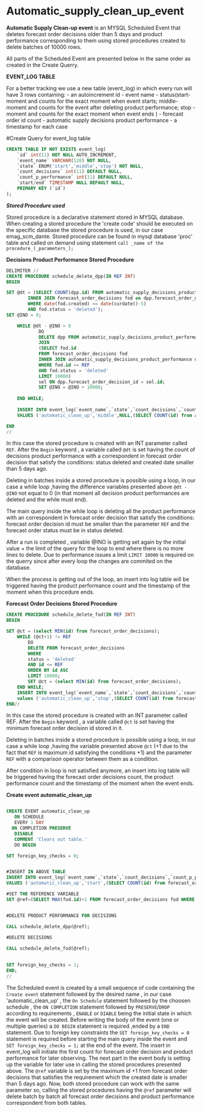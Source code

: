 # Automatic_supply_clean_up_event

**Automatic Supply Clean-up event** is an MYSQL Scheduled Event that deletes forecast order decisions older than 5 days and product performance corresponding to them using stored procedures created to delete batches of 10000 rows. 

All parts of the Scheduled Event are presented below in the same order as created in the Create Querry. 

**EVENT_LOG TABLE**

For a better tracking we use a new table (event_log) in which every run will have 3 rows containing:
    - an autoincrement id
    - event name
    - status(start- moment and counts for the exact moment when event starts; middle- moment and counts for the event after deleting product performance; stop - moment and counts for the exact moment when event ends )
    - forecast order id count 
    - automatic supply decisions product performance 
    - a timestamp for each case 

#Create Query for event_log table

```sql
CREATE TABLE IF NOT EXISTS event_log(
	`id` int(11) NOT NULL AUTO_INCREMENT,
	`event_name` VARCHAR(128) NOT NULL,
	`state` ENUM('start','middle','stop') NOT NULL,
	`count_decisions` int(11) DEFAULT NULL, 
	`count_p_performance` int(11) DEFAULT NULL, 
	`start/end` TIMESTAMP NULL DEFAULT NULL,
	PRIMARY KEY (`id`)
);
```

 
 
 ***Stored Procedure used***
 
Stored procedure is a declarative statement stored in MYSQL database. 
When creating a stored procedure the 'create code' should be executed on the specific database the stored procedure is used, in our case emag_scm_dante. 
Stored procedure can be found in mysql database 'proc' table and called on demand using statement `call _name of the procedure_(_parameters_);`

**Decisions Product Performance Stored Procedure**

```sql
DELIMITER //
CREATE PROCEDURE schedule_delete_dpp(IN REF INT)
BEGIN

SET @dt = (SELECT COUNT(dpp.id) FROM automatic_supply_decisions_product_performance dpp
		INNER JOIN forecast_order_decisions fod on dpp.forecast_order_decision_id = fod.id
		WHERE date(fod.created) <= date(curdate()-5)
		AND fod.status = 'deleted');
SET @INO = 0; 

	WHILE @dt - @INO > 0 
			DO 
			DELETE dpp FROM automatic_supply_decisions_product_performance dpp
			JOIN 
    		(SELECT fod.id
    		FROM forecast_order_decisions fod
    		INNER JOIN automatic_supply_decisions_product_performance dpp on fod.id = dpp.`forecast_order_decision_id`
    		WHERE fod.id <= REF
    		AND fod.status = 'deleted'
			LIMIT 10000)
			sel ON dpp.forecast_order_decision_id = sel.id;
			SET @INO = @INO + 10000;
			
	END WHILE;
	
	INSERT INTO event_log(`event_name`,`state`,`count_decisions`,`count_p_performance`,`start/end`)
	VALUES ('automatic_clean_up','middle',NULL,(SELECT COUNT(id) from automatic_supply_decisions_product_performance),(SELECT NOW()));

END
//
```

In this case the stored procedure is created with an INT parameter called `REF`. After the `Begin` keyword , a variable called `@dt` is set having the count of decisions product performance with a correspondent in forecast order decision that satisfy the conditions: status deleted and created date smaller than 5 days ago. 

Deleting in batches inside a stored procedure is possible using a loop, in our case a while loop ,having the difference variables presented above `@dt - @INO` not equal to 0 (in that moment all decision product performances are deleted and the while must end). 

The main query inside the while loop is deleting all the product performance with an correspondent in forecast order decision that satisfy the conditions: forecast order decision id must be smaller than the parameter `REF` and the forecast order status must be in status deleted. 

After a run is completed , variable @INO is getting set again by the initial value + the limit of the query for the loop to end where there is no more lines to delete. 
Due to performance issues a limit `LIMIT 10000` is required on the querry since after every loop the changes are commited on the database. 

When the process is getting out of the loop, an insert into log table will be triggered having  the product performance count and the timestamp of the moment when this procedure ends.  



**Forecast Order Decisions Stored Procedure**

```sql
CREATE PROCEDURE schedule_delete_fod(IN REF INT)
BEGIN 

SET @ct = (select MIN(id) from forecast_order_decisions); 
	WHILE (@ct+1) != REF   
		DO 
		DELETE FROM forecast_order_decisions
		WHERE 
		status = 'deleted'
		AND id <= REF
		ORDER BY id ASC 
		LIMIT 10000;
		SET @ct = (select MIN(id) from forecast_order_decisions);
	END WHILE;
	INSERT INTO event_log(`event_name`,`state`,`count_decisions`,`count_p_performance`,`start/end`) 
	values ('automatic_clean_up','stop',(SELECT COUNT(id) from forecast_order_decisions),(SELECT COUNT(id) from automatic_supply_decisions_product_performance),(SELECT NOW()));
END// 
```

In this case the stored procedure is created with an INT parameter called REF. After the `Begin` keyword , a variable called `@ct` is set having the minimum forecast order decision id stored in it. 

Deleting in batches inside a stored procedure is possible using a loop, in our case a while loop ,having the variable presented above `@ct` (+1 due to the fact that `REF` is maximum id satisfying the conditions +1) and the parameter `REF` with a comparison operator between them as a condition.  
    
After condition in loop is not satisfied anymore, an insert into log table will be triggered having the forecast order decisions count, the product performance count and the timestamp of the moment when the event ends. 
    
 
 **Create event automatic_clean_up**
 
 ```sql
 
CREATE EVENT automatic_clean_up
    ON SCHEDULE 
	EVERY 1 DAY
   ON COMPLETION PRESERVE
	DISABLE
	COMMENT 'Clears out table.'
	DO BEGIN

SET foreign_key_checks = 0;


#INSERT IN ABOVE TABLE
INSERT INTO event_log(`event_name`,`state`,`count_decisions`,`count_p_performance`,`start/end`)
VALUES ('automatic_clean_up','start',(SELECT COUNT(id) from forecast_order_decisions),(SELECT COUNT(id) from automatic_supply_decisions_product_performance),(SELECT NOW()));

#SET THE REFERENCE VARIABLE
SET @ref=(SELECT MAX(fod.id)+1 FROM forecast_order_decisions fod WHERE date(fod.created) <= date(CURDATE()-5));

 
#DELETE PRODUCT PERFORMANCE FOR DECISIONS

CALL schedule_delete_dpp(@ref);

#DELETE DECISIONS
						 
CALL schedule_delete_fod(@ref);

      
SET foreign_key_checks = 1;
END; 
//
 ```
 
 The Scheduled event is created by a small sequence of code containing the `Create event` statement followed by the desired name , in our case 'automatic_clean_up' , the `On Schedule` statement followed by the choosen schedule , the `ON COMPLETION` statement followed by `PRESERVE`/`DROP` according to requirements , `ENABLE` or `DIABLE` being the initial state in which the event will be created. 
Before writing the body of the event (one or multiple queries) a `DO BEGIN` statement is required ,ended by a `END` statement. 
Due to foreign key constraints the `SET foreign_key_checks = 0` statement is required before starting the main query inside the event and `SET foreign_key_checks = 1;` at the end of the event. 
The insert in event_log will initiate the first count for forecast order decision and product performance for later observing.
 The next part in the event body is setting up the variable for later use in calling the stored procedures presented above. The `@ref` variable is set by the maximum id +1 from forecast order decisions that satisfies the requirement which the created date is smaller than 5 days ago.
 Now, both stored procedure can work with the same parameter so, calling the stored procedures having the `@ref` parameter will delete batch by batch all forecast order decisions and product performance correspondent from both tables. 
 
  
    
    



